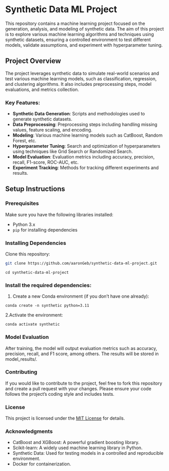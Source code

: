 # Synthetic Data ML Project

This repository contains a machine learning project focused on the generation, analysis, and modeling of synthetic data. The aim of this project is to explore various machine learning algorithms and techniques using synthetic datasets, ensuring a controlled environment to test different models, validate assumptions, and experiment with hyperparameter tuning.

## Project Overview

The project leverages synthetic data to simulate real-world scenarios and test various machine learning models, such as classification, regression, and clustering algorithms. It also includes preprocessing steps, model evaluations, and metrics collection.

### Key Features:
- **Synthetic Data Generation**: Scripts and methodologies used to generate synthetic datasets.
- **Data Preprocessing**: Preprocessing steps including handling missing values, feature scaling, and encoding.
- **Modeling**: Various machine learning models such as CatBoost, Random Forest, etc.
- **Hyperparameter Tuning**: Search and optimization of hyperparameters using techniques like Grid Search or Randomized Search.
- **Model Evaluation**: Evaluation metrics including accuracy, precision, recall, F1-score, ROC-AUC, etc.
- **Experiment Tracking**: Methods for tracking different experiments and results.

## Setup Instructions

### Prerequisites

Make sure you have the following libraries installed:

- Python 3.x
- `pip` for installing dependencies

### Installing Dependencies

Clone this repository:

```bash
git clone https://github.com/aaronGeb/synthetic-data-ml-project.git
```
```
cd synthetic-data-ml-project
```
### Install the required dependencies:
1.	Create a new Conda environment (if you don’t have one already):
```
conda create -n synthetic python=3.11
```
2.Activate the environment:
```
conda activate synthetic
```

### Model Evaluation

After training, the model will output evaluation metrics such as accuracy, precision, recall, and F1 score, among others. The results will be stored in model_results/.

### Contributing

If you would like to contribute to the project, feel free to fork this repository and create a pull request with your changes. Please ensure your code follows the project’s coding style and includes tests.

### License

This project is licensed under the [MIT License](LICENSE) for details.

### Acknowledgments
- CatBoost and XGBoost: A powerful gradient boosting library.
- Scikit-learn: A widely used machine learning library in Python.
- Synthetic Data: Used for testing models in a controlled and reproducible environment.
- Docker for containerization.